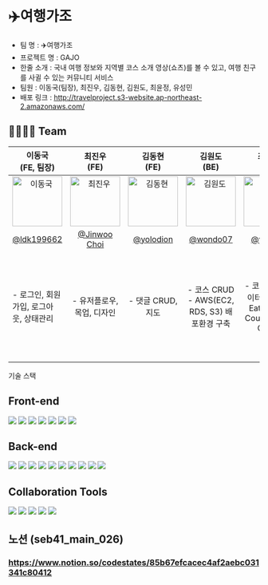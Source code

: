 <h1>✈️여행가조</h1> 

- 팀 명 : ✈️여행가조
- 프로젝트 명 : GAJO
- 한줄 소개 : 국내 여행 정보와 지역별 코스 소개 영상(쇼츠)를 볼 수 있고, 여행 친구를 사귈 수 있는 커뮤니티 서비스 
- 팀원 : 이동국(팀장), 최진우, 김동현, 김원도, 최윤정, 유성민
- 배포 링크 : http://travelproject.s3-website.ap-northeast-2.amazonaws.com/

## 👨‍👩‍👧‍👦 Team
|                                           이동국<br>(FE, 팀장)                                            |                                            최진우<br>(FE)                                             |                                             김동현<br>(FE)                                             |                                             김원도<br>(BE)                                              |                   최윤정<br>(BE)                    | 유성민<br> (BE) |
|:----------------------------------------------------------------------------------------------------:|:--------------------------------------------------------------------------------------------------:|:---------------------------------------------------------------------------------------------------:|:----------------------------------------------------------------------------------------------------:|:------------------------------------------------:| :---: |
| <img alt="이동국" src="https://avatars.githubusercontent.com/u/111269682?v=4" height="100" width="100"> | <img alt="최진우" src="https://avatars.githubusercontent.com/u/3222504?v=4" height="100" width="100"> | <img alt="김동현" src="https://avatars.githubusercontent.com/u/67542755?v=4" height="100" width="100"> | <img alt="김원도" src="https://avatars.githubusercontent.com/u/110904783?v=4" height="100" width="100"> |  <img alt="최윤정" src="https://avatars.githubusercontent.com/u/111409282?v=4" height="100" width="100">   | <img alt="유성민" src="https://avatars.githubusercontent.com/u/109591744?v=4" height="100" width="100"> |
 |                              [@ldk199662](https://github.com/ldk199662)                              |                           [@Jinwoo Choi](https://github.com/jingoworld)                            |                              [@yolodion](https://github.com/yolodion)                               |                                [@wondo07](https://github.com/wondo07)                                |       [@yulmuu](https://github.com/yulmuu)       | [@Seongmin](https://github.com/bimilless) |
|                                       <p align="left"> - 로그인, 회원가입, 로그아웃, 상태관리 |                                       -     유저플로우, 목업, 디자인 |                                           - 댓글 CRUD, 지도 |                             - 코스 CRUD<br/> - AWS(EC2, RDS, S3) 배포환경 구축 | - 코스 관련 데이터(Travel, Eat, Sleep, CourseData) CRUD |  - 회원 CRUD 기능<br/> - 토큰을 이용한 인증<br/> - 회원가입 유효성 체크<br/> - 댓글 CRUD 기능<br/> - DB 삽입<br/> |

기술 스택
## Front-end
<img src="https://img.shields.io/badge/React-61DAFB?style=for-the-badge&logo=React&logoColor=white"> <img src="https://img.shields.io/badge/html5-E34F26?style=for-the-badge&logo=html5&logoColor=white"> <img src="https://img.shields.io/badge/CSS3-1572B6?style=for-the-badge&logo=css3&logoColor=white"/> <img src="https://img.shields.io/badge/javascript-F7DF1E?style=for-the-badge&logo=javascript&logoColor=black"> <img src="https://img.shields.io/badge/bootstrap-7952B3?style=for-the-badge&logo=bootstrap&logoColor=white"> <img src="https://img.shields.io/badge/styled components-DB7093?style=for-the-badge&logo=styled-components&logoColor=white"/> <img src="https://img.shields.io/badge/Redux-764ABC?style=for-the-badge&logo=Redux&logoColor=purple">

## Back-end
<img src="https://img.shields.io/badge/spring boot-6DB33F?style=for-the-badge&logo=springboot&logoColor=white"> <img src="https://img.shields.io/badge/spring Data jpa-6DB33F?style=for-the-badge&logo=springboot&logoColor=white"> <img src="https://img.shields.io/badge/spring security-6DB33F?style=for-the-badge&logo=springboot&logoColor=white"> <img src="https://img.shields.io/badge/gradle-02303A?style=for-the-badge&logo=gradle&logoColor=white"> <img src="https://img.shields.io/badge/mysql-4479A1?style=for-the-badge&logo=mysql&logoColor=white"> <img src="https://img.shields.io/badge/jwt-000000?style=for-the-badge&logo=JSON Web TOkens&logoColor=white"> <img src="https://img.shields.io/badge/java-007396?style=for-the-badge&logo=&logoColor=white"> <img src="https://img.shields.io/badge/amazon rds-527FFF?style=for-the-badge&logo=amazon rds&logoColor=white"> <img src="https://img.shields.io/badge/amazon ec2-FF9900?style=for-the-badge&logo=amazon rds&logoColor=white"> <img src="https://img.shields.io/badge/amazon s3-569A31?style=for-the-badge&logo=amazon rds&logoColor=white">

## Collaboration Tools
<img src="https://img.shields.io/badge/github-181717?style=for-the-badge&logo=github&logoColor=white"> <img src="https://img.shields.io/badge/postman-FF6C37?style=for-the-badge&logo=github&logoColor=white"> <img src="https://img.shields.io/badge/discord-5865F2?style=for-the-badge&logo=discord&logoColor=white"> <img src="https://img.shields.io/badge/notion-000000?style=for-the-badge&logo=notion&logoColor=white"> <img src="https://img.shields.io/badge/git-F05032?style=for-the-badge&logo=git&logoColor=white">



## 노션 (seb41_main_026)
### https://www.notion.so/codestates/85b67efcacec4af2aebc031341c80412
